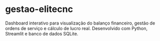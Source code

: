 # gestao-elitecnc
Dashboard interativo para visualização do balanço financeiro, gestão de ordens de serviço e cálculo de lucro real. Desenvolvido com Python, Streamlit e banco de dados SQLite.
